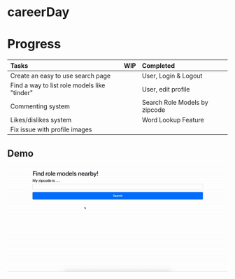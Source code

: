 # careerDay

# Progress
| Tasks                                       | WIP                     | Completed                             |
| :-------------                              |:-------------           | :-----                                |
| Create an easy to use search page           |                         | User, Login & Logout                  |
| Find a way to list role models like "tinder"|                         | User, edit profile                    |
| Commenting system                           |                         | Search Role Models by zipcode         |
| Likes/dislikes system                       |                         | Word Lookup Feature                   |
| Fix issue with profile images               |                         |                                       |

## Demo

![Search Feature](https://github.com/naiemg/careerDay/blob/master/media/ezgif.com-video-to-gif.gif "Search Feature")
